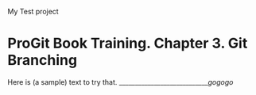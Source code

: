 My Test project
# ProGit Book Training. Chapter 3. Git Branching
Here is (a sample) text to try that.
_____________________________gogogo_
